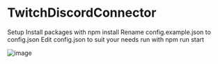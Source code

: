 ﻿# TwitchDiscordConnector
Setup
Install packages with npm install
Rename config.example.json to config.json
Edit config.json to suit your needs
run with  npm run start

![image](https://user-images.githubusercontent.com/16251746/140000183-933b3304-26e7-448e-81f1-f4042803ad2f.png)

